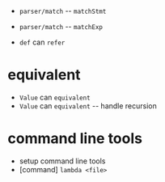 - `parser/match` -- `matchStmt`
- `parser/match` -- `matchExp`

- `def` can `refer`

# equivalent

- `Value` can `equivalent`
- `Value` can `equivalent` -- handle recursion

# command line tools

- setup command line tools
- [command] `lambda <file>`

